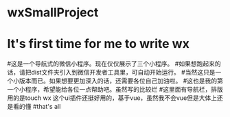 # wxSmallProject
# It's first time for me to write wx
#这是一个导航式的微信小程序。现在仅仅展示了三个小程序。
#如果想跑起来的话，请把dist文件夹引入到微信开发者工具里，可自动开始运行。
#当然这只是一个小版本而已。如果想要更加深入的话，还需要各位自己加油啦。
#这也是我的第一个小程序，希望能给各位一点帮助吧。虽然写的比较烂
#这里面有导航栏，排版用的是touch wx 这个ui插件还挺好用的，基于vue，虽然我不会vue但是大体上还是看的懂
#that's all